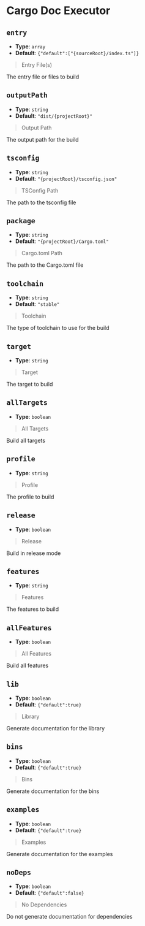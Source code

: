 
<!-- Generated by @storm-software/untyped -->
<!-- Do not edit this file directly -->

# Cargo Doc Executor

## `entry`
- **Type**: `array`
- **Default**: `{"default":["{sourceRoot}/index.ts"]}`

> Entry File(s)


The entry file or files to build


## `outputPath`
- **Type**: `string`
- **Default**: `"dist/{projectRoot}"`

> Output Path


The output path for the build


## `tsconfig`
- **Type**: `string`
- **Default**: `"{projectRoot}/tsconfig.json"`

> TSConfig Path


The path to the tsconfig file


## `package`
- **Type**: `string`
- **Default**: `"{projectRoot}/Cargo.toml"`

> Cargo.toml Path


The path to the Cargo.toml file


## `toolchain`
- **Type**: `string`
- **Default**: `"stable"`

> Toolchain


The type of toolchain to use for the build


## `target`
- **Type**: `string`

> Target


The target to build


## `allTargets`
- **Type**: `boolean`

> All Targets


Build all targets


## `profile`
- **Type**: `string`

> Profile


The profile to build


## `release`
- **Type**: `boolean`

> Release


Build in release mode


## `features`
- **Type**: `string`

> Features


The features to build


## `allFeatures`
- **Type**: `boolean`

> All Features


Build all features


## `lib`
- **Type**: `boolean`
- **Default**: `{"default":true}`

> Library


Generate documentation for the library


## `bins`
- **Type**: `boolean`
- **Default**: `{"default":true}`

> Bins


Generate documentation for the bins


## `examples`
- **Type**: `boolean`
- **Default**: `{"default":true}`

> Examples


Generate documentation for the examples


## `noDeps`
- **Type**: `boolean`
- **Default**: `{"default":false}`

> No Dependencies


Do not generate documentation for dependencies


